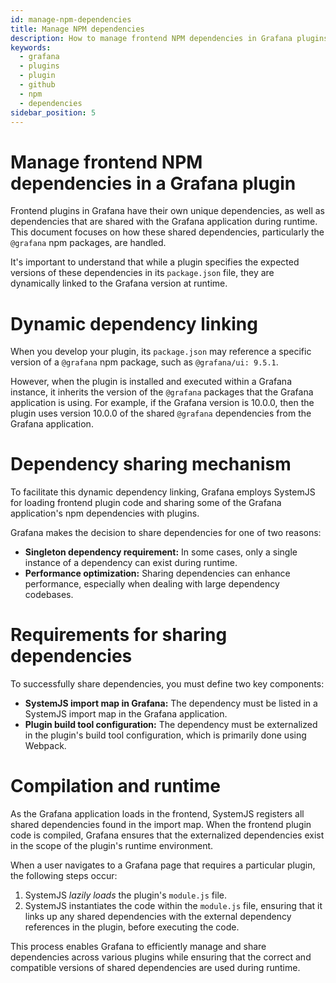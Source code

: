 ```yaml
---
id: manage-npm-dependencies
title: Manage NPM dependencies
description: How to manage frontend NPM dependencies in Grafana plugins.
keywords:
  - grafana
  - plugins
  - plugin
  - github
  - npm
  - dependencies
sidebar_position: 5
---
```


# Manage frontend NPM dependencies in a Grafana plugin

Frontend plugins in Grafana have their own unique dependencies, as well as dependencies that are shared with the Grafana application during runtime. This document focuses on how these shared dependencies, particularly the `@grafana` npm packages, are handled.

It's important to understand that while a plugin specifies the expected versions of these dependencies in its `package.json` file, they are dynamically linked to the Grafana version at runtime.

# Dynamic dependency linking

When you develop your plugin, its `package.json` may reference a specific version of a `@grafana` npm package, such as `@grafana/ui: 9.5.1`.

However, when the plugin is installed and executed within a Grafana instance, it inherits the version of the `@grafana` packages that the Grafana application is using. For example, if the Grafana version is 10.0.0, then the plugin uses version 10.0.0 of the shared `@grafana` dependencies from the Grafana application.

# Dependency sharing mechanism

To facilitate this dynamic dependency linking, Grafana employs SystemJS for loading frontend plugin code and sharing some of the Grafana application's npm dependencies with plugins.

Grafana makes the decision to share dependencies for one of two reasons:

- **Singleton dependency requirement:** In some cases, only a single instance of a dependency can exist during runtime.
- **Performance optimization:** Sharing dependencies can enhance performance, especially when dealing with large dependency codebases.

# Requirements for sharing dependencies

To successfully share dependencies, you must define two key components:

- **SystemJS import map in Grafana:** The dependency must be listed in a SystemJS import map in the Grafana application.
- **Plugin build tool configuration:** The dependency must be externalized in the plugin's build tool configuration, which is primarily done using Webpack.

# Compilation and runtime

As the Grafana application loads in the frontend, SystemJS registers all shared dependencies found in the import map. When the frontend plugin code is compiled, Grafana ensures that the externalized dependencies exist in the scope of the plugin's runtime environment.

When a user navigates to a Grafana page that requires a particular plugin, the following steps occur:

1. SystemJS _lazily loads_ the plugin's `module.js` file.
1. SystemJS instantiates the code within the `module.js` file, ensuring that it links up any shared dependencies with the external dependency references in the plugin, before executing the code.

This process enables Grafana to efficiently manage and share dependencies across various plugins while ensuring that the correct and compatible versions of shared dependencies are used during runtime.
